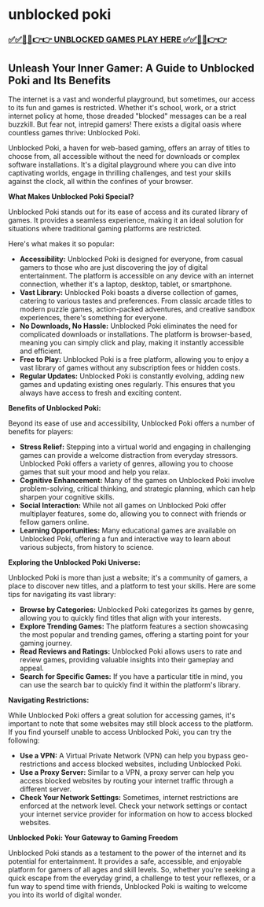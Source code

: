 # unblocked poki

### [✅✅🔴🔴👉👉 UNBLOCKED GAMES PLAY HERE ✅✅🔴🔴👉👉](https://topstoryindia.com)

## Unleash Your Inner Gamer: A Guide to Unblocked Poki and Its Benefits

The internet is a vast and wonderful playground, but sometimes, our access to its fun and games is restricted. Whether it's school, work, or a strict internet policy at home, those dreaded "blocked" messages can be a real buzzkill. But fear not, intrepid gamers! There exists a digital oasis where countless games thrive: Unblocked Poki. 

Unblocked Poki, a haven for web-based gaming, offers an array of titles to choose from, all accessible without the need for downloads or complex software installations. It's a digital playground where you can dive into captivating worlds, engage in thrilling challenges, and test your skills against the clock, all within the confines of your browser. 

**What Makes Unblocked Poki Special?**

Unblocked Poki stands out for its ease of access and its curated library of games. It provides a seamless experience, making it an ideal solution for situations where traditional gaming platforms are restricted. 

Here's what makes it so popular:

* **Accessibility:** Unblocked Poki is designed for everyone, from casual gamers to those who are just discovering the joy of digital entertainment. The platform is accessible on any device with an internet connection, whether it's a laptop, desktop, tablet, or smartphone. 
* **Vast Library:** Unblocked Poki boasts a diverse collection of games, catering to various tastes and preferences. From classic arcade titles to modern puzzle games, action-packed adventures, and creative sandbox experiences, there's something for everyone.
* **No Downloads, No Hassle:** Unblocked Poki eliminates the need for complicated downloads or installations. The platform is browser-based, meaning you can simply click and play, making it instantly accessible and efficient. 
* **Free to Play:** Unblocked Poki is a free platform, allowing you to enjoy a vast library of games without any subscription fees or hidden costs.
* **Regular Updates:** Unblocked Poki is constantly evolving, adding new games and updating existing ones regularly. This ensures that you always have access to fresh and exciting content.

**Benefits of Unblocked Poki:**

Beyond its ease of use and accessibility, Unblocked Poki offers a number of benefits for players:

* **Stress Relief:** Stepping into a virtual world and engaging in challenging games can provide a welcome distraction from everyday stressors. Unblocked Poki offers a variety of genres, allowing you to choose games that suit your mood and help you relax.
* **Cognitive Enhancement:** Many of the games on Unblocked Poki involve problem-solving, critical thinking, and strategic planning, which can help sharpen your cognitive skills.
* **Social Interaction:** While not all games on Unblocked Poki offer multiplayer features, some do, allowing you to connect with friends or fellow gamers online. 
* **Learning Opportunities:** Many educational games are available on Unblocked Poki, offering a fun and interactive way to learn about various subjects, from history to science.

**Exploring the Unblocked Poki Universe:**

Unblocked Poki is more than just a website; it's a community of gamers, a place to discover new titles, and a platform to test your skills. Here are some tips for navigating its vast library:

* **Browse by Categories:** Unblocked Poki categorizes its games by genre, allowing you to quickly find titles that align with your interests.
* **Explore Trending Games:** The platform features a section showcasing the most popular and trending games, offering a starting point for your gaming journey.
* **Read Reviews and Ratings:** Unblocked Poki allows users to rate and review games, providing valuable insights into their gameplay and appeal.
* **Search for Specific Games:** If you have a particular title in mind, you can use the search bar to quickly find it within the platform's library.

**Navigating Restrictions:**

While Unblocked Poki offers a great solution for accessing games, it's important to note that some websites may still block access to the platform. If you find yourself unable to access Unblocked Poki, you can try the following:

* **Use a VPN:** A Virtual Private Network (VPN) can help you bypass geo-restrictions and access blocked websites, including Unblocked Poki.
* **Use a Proxy Server:** Similar to a VPN, a proxy server can help you access blocked websites by routing your internet traffic through a different server.
* **Check Your Network Settings:** Sometimes, internet restrictions are enforced at the network level. Check your network settings or contact your internet service provider for information on how to access blocked websites.

**Unblocked Poki: Your Gateway to Gaming Freedom**

Unblocked Poki stands as a testament to the power of the internet and its potential for entertainment. It provides a safe, accessible, and enjoyable platform for gamers of all ages and skill levels. So, whether you're seeking a quick escape from the everyday grind, a challenge to test your reflexes, or a fun way to spend time with friends, Unblocked Poki is waiting to welcome you into its world of digital wonder. 
